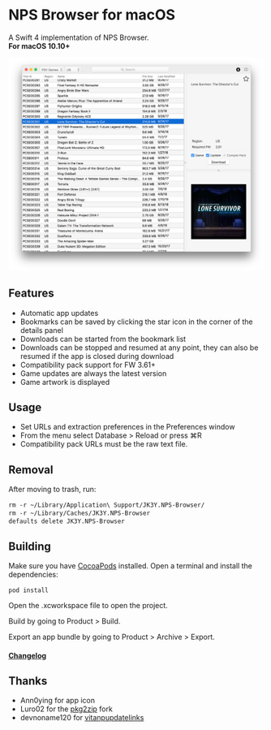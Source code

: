 # NPS Browser for macOS

A Swift 4 implementation of NPS Browser.\
**For macOS 10.10+**

![](/Screenshots/main.png?raw=true)

## Features
* Automatic app updates
* Bookmarks can be saved by clicking the star icon in the corner of the details panel
* Downloads can be started from the bookmark list
* Downloads can be stopped and resumed at any point, they can also be resumed if the app is closed during download
* Compatibility pack support for FW 3.61+
* Game updates are always the latest version
* Game artwork is displayed

## Usage
* Set URLs and extraction preferences in the Preferences window
* From the menu select Database > Reload or press ⌘R
* Compatibility pack URLs must be the raw text file.

## Removal
After moving to trash, run:
```
rm -r ~/Library/Application\ Support/JK3Y.NPS-Browser/
rm -r ~/Library/Caches/JK3Y.NPS-Browser
defaults delete JK3Y.NPS-Browser
```

## Building
Make sure you have [CocoaPods][] installed.
Open a terminal and install the dependencies:
```
pod install
```
Open the .xcworkspace file to open the project.

Build by going to Product > Build.

Export an app bundle by going to Product > Archive > Export.

#### [Changelog][]

## Thanks
* Ann0ying for app icon
* Luro02 for the [pkg2zip][] fork
* devnoname120 for [vitanpupdatelinks][]

[CocoaPods]: https://cocoapods.org
[Changelog]: https://github.com/JK3Y/NPS-Browser-macOS/blob/master/CHANGELOG.md
[pkg2zip]: https://github.com/Luro02/pkg2zip
[vitanpupdatelinks]: https://github.com/devnoname120/vitanpupdatelinks
